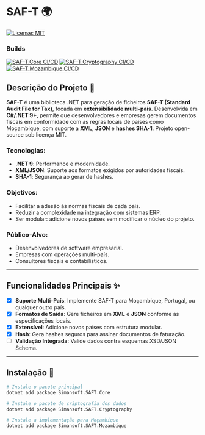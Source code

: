 # SAF-T 🌍

[![License: MIT](https://img.shields.io/badge/License-MIT-blue.svg)](LICENSE)

### Builds
[![SAF-T.Core CI/CD](https://github.com/SimansoftMZ/SAF-T/actions/workflows/saft-core-ci-cd.yml/badge.svg)](https://github.com/SimansoftMZ/SAF-T/actions/workflows/saft-core-ci-cd.yml)
[![SAF-T.Cryptography CI/CD](https://github.com/SimansoftMZ/SAF-T/actions/workflows/saft-cryptography-ci-cd.yml/badge.svg)](https://github.com/SimansoftMZ/SAF-T/actions/workflows/saft-cryptography-ci-cd.yml)
[![SAF-T.Mozambique CI/CD](https://github.com/SimansoftMZ/SAF-T/actions/workflows/saft-mozambique-ci-cd.yml/badge.svg)](https://github.com/SimansoftMZ/SAF-T/actions/workflows/saft-mozambique-ci-cd.yml)

## Descrição do Projeto 📄

**SAF-T** é uma biblioteca .NET para geração de ficheiros **SAF-T (Standard Audit File for Tax)**, focada em **extensibilidade multi-país**. Desenvolvida em **C#/.NET 9+**, permite que desenvolvedores e empresas gerem documentos fiscais em conformidade com as regras locais de países como Moçambique, com suporte a **XML**, **JSON** e **hashes SHA-1**. Projeto open-source sob licença MIT.

### Tecnologias:
- **.NET 9**: Performance e modernidade.
- **XML/JSON**: Suporte aos formatos exigidos por autoridades fiscais.
- **SHA-1**: Segurança ao gerar de hashes.

### Objetivos:
- Facilitar a adesão às normas fiscais de cada país.
- Reduzir a complexidade na integração com sistemas ERP.
- Ser modular: adicione novos países sem modificar o núcleo do projeto.

### Público-Alvo:
- Desenvolvedores de software empresarial.
- Empresas com operações multi-país.
- Consultores fiscais e contabilísticos.

---

## Funcionalidades Principais ✨
- [X] **Suporte Multi-País**: Implemente SAF-T para Moçambique, Portugal, ou qualquer outro país.
- [X] **Formatos de Saída**: Gere ficheiros em **XML** e **JSON** conforme as especificações locais.
- [X] **Extensível**: Adicione novos países com estrutura modular.
- [X] **Hash**: Gera hashes seguros para assinar documentos de faturação. 
- [ ] **Validação Integrada**: Valide dados contra esquemas XSD/JSON Schema.

---

## Instalação 🚀

```bash
# Instale o pacote principal
dotnet add package Simansoft.SAFT.Core

# Instale o pacote de criptografia dos dados
dotnet add package Simansoft.SAFT.Cryptography

# Instale a implementação para Moçambique
dotnet add package Simansoft.SAFT.Mozambique
